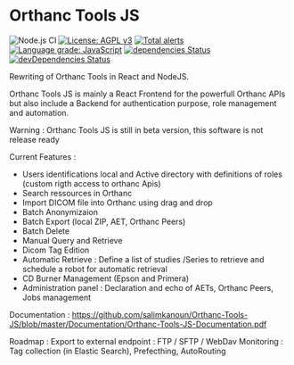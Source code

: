 # Orthanc Tools JS

![Node.js CI](https://github.com/salimkanoun/Orthanc-Tools-JS/workflows/Node.js%20CI/badge.svg)
[![License: AGPL v3](https://img.shields.io/badge/License-AGPL%20v3-blue.svg)](https://www.gnu.org/licenses/agpl-3.0)
[![Total alerts](https://img.shields.io/lgtm/alerts/g/salimkanoun/Orthanc-Tools-JS.svg?logo=lgtm&logoWidth=18)](https://lgtm.com/projects/g/salimkanoun/Orthanc-Tools-JS/alerts/)
[![Language grade: JavaScript](https://img.shields.io/lgtm/grade/javascript/g/salimkanoun/Orthanc-Tools-JS.svg?logo=lgtm&logoWidth=18)](https://lgtm.com/projects/g/salimkanoun/Orthanc-Tools-JS/context:javascript)
[![dependencies Status](https://david-dm.org/salimkanoun/Orthanc-Tools-JS/status.svg?path=BackEnd)](https://david-dm.org/salimkanoun/Orthanc-Tools-JS?path=BackEnd)
[![devDependencies Status](https://david-dm.org/salimkanoun/Orthanc-Tools-JS/dev-status.svg?path=BackEnd)](https://david-dm.org/salimkanoun/Orthanc-Tools-JS?path=BackEnd&type=dev)


Rewriting of Orthanc Tools in React and NodeJS.

Orthanc Tools JS is mainly a React Frontend for the powerfull Orthanc APIs but also include a Backend for authentication purpose, role management and automation.

Warning : Orthanc Tools JS is still in beta version, this software is not release ready

Current Features : 
  - Users identifications local and Active directory with definitions of roles (custom rigth access to orthanc Apis)
  - Search ressources in Orthanc
  - Import DICOM file into Orthanc using drag and drop
  - Batch Anonymizaion
  - Batch Export (local ZIP, AET, Orthanc Peers)
  - Batch Delete
  - Manual Query and Retrieve
  - Dicom Tag Edition
  - Automatic Retrieve : Define a list of studies /Series to retrieve and schedule a robot for automatic retrieval
  - CD Burner Management (Epson and Primera)
  - Administration panel : Declaration and echo of AETs, Orthanc Peers, Jobs management
  
Documentation : https://github.com/salimkanoun/Orthanc-Tools-JS/blob/master/Documentation/Orthanc-Tools-JS-Documentation.pdf

Roadmap : 
Export to external endpoint : FTP / SFTP / WebDav
Monitoring  : Tag collection (in Elastic Search), Prefecthing, AutoRouting
